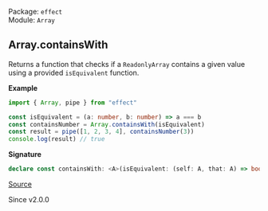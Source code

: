 Package: `effect`<br />
Module: `Array`<br />

## Array.containsWith

Returns a function that checks if a `ReadonlyArray` contains a given value using a provided `isEquivalent` function.

**Example**

```ts
import { Array, pipe } from "effect"

const isEquivalent = (a: number, b: number) => a === b
const containsNumber = Array.containsWith(isEquivalent)
const result = pipe([1, 2, 3, 4], containsNumber(3))
console.log(result) // true
```

**Signature**

```ts
declare const containsWith: <A>(isEquivalent: (self: A, that: A) => boolean) => { (a: A): (self: Iterable<A>) => boolean; (self: Iterable<A>, a: A): boolean; }
```

[Source](https://github.com/Effect-TS/effect/tree/main/packages/effect/src/Array.ts#L1704)

Since v2.0.0